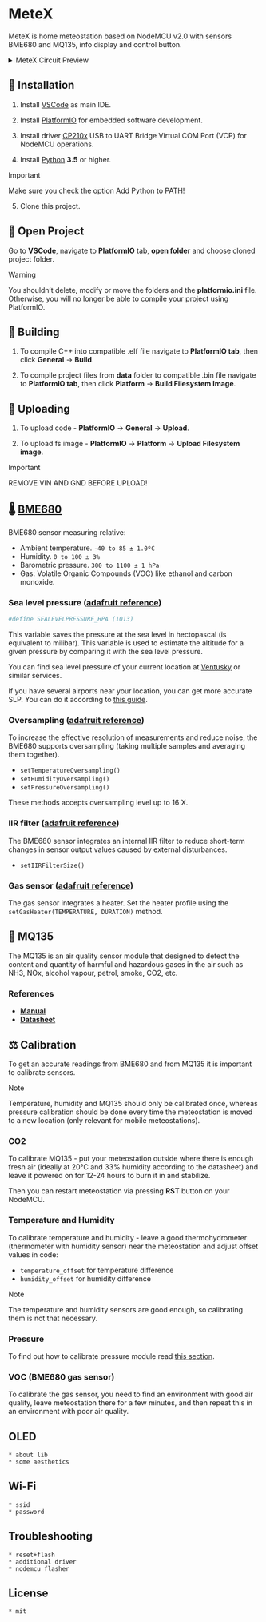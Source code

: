 
# MeteX

MeteX is home meteostation based on NodeMCU v2.0 with sensors BME680 and MQ135, info display and control button.
<details><summary>MeteX Circuit Preview</summary>
<p>

![Metex Preview](https://github.com/falkura/ESP8266-Meteo/assets/52701619/457310f8-2d26-41ab-b816-22f6bd7d36a4)
</p>
</details>


## 🔨 Installation

1. Install [VSCode](https://code.visualstudio.com/) as main IDE.

2. Install [PlatformIO](https://marketplace.visualstudio.com/items?itemName=platformio.platformio-ide/) for embedded software development.

3. Install driver [CP210x](https://www.silabs.com/developers/usb-to-uart-bridge-vcp-drivers?tab=downloads) USB to UART Bridge Virtual COM Port (VCP) for NodeMCU operations.

4. Install [Python](https://www.python.org/) **3.5** or higher.

> [!IMPORTANT]
> Make sure you check the option Add Python to PATH!

5. Clone this project.



## 🚪 Open Project

Go to **VSCode**, navigate to **PlatformIO** tab, **open folder** and choose cloned project folder.

> [!WARNING]
> You shouldn’t delete, modify or move the folders and the **platformio.ini** file. Otherwise, you will no longer be able to compile your project using PlatformIO.



## 🧱 Building

1. To compile C++ into compatible .elf file navigate to **PlatformIO tab**, then click **General** -> **Build**.

2. To compile project files from **data** folder to compatible .bin file navigate to **PlatformIO tab**, then click **Platform** -> **Build Filesystem Image**.



## 🚀 Uploading

1. To upload code - **PlatformIO** -> **General** -> **Upload**.

2. To upload fs image - **PlatformIO** -> **Platform** -> **Upload Filesystem image**.

> [!IMPORTANT]
> REMOVE VIN AND GND BEFORE UPLOAD!



## 🌡️ [BME680](https://www.bosch-sensortec.com/products/environmental-sensors/gas-sensors/bme680/)

BME680 sensor measuring relative:

* Ambient temperature. `-40 to 85 ± 1.0ºC`
* Humidity. `0 to 100 ± 3%`
* Barometric pressure. `300 to 1100 ± 1 hPa`
* Gas: Volatile Organic Compounds (VOC) like ethanol and carbon monoxide.


### Sea level pressure ([adafruit reference](https://adafruit.github.io/Adafruit_BME680/html/class_adafruit___b_m_e680.html#a3caae92aa981508f0084b11b1fed4883))

```bash
#define SEALEVELPRESSURE_HPA (1013)
```

This variable saves the pressure at the sea level in hectopascal (is equivalent to milibar). This variable is used to estimate the altitude for a given pressure by comparing it with the sea level pressure.

You can find sea level pressure of your current location at [Ventusky](https://www.ventusky.com/) or similar services.

If you have several airports near your location, you can get more accurate SLP. You can do it according to [this guide](https://www.youtube.com/watch?v=Wq-Kb7D8eQ4).

### Oversampling ([adafruit reference](https://adafruit.github.io/Adafruit_BME680/html/class_adafruit___b_m_e680.html#a640ee0a0cb7ca57af30e8408260cc6e6))

To increase the effective resolution of measurements and reduce noise, the BME680 supports oversampling (taking multiple samples and averaging them together).

* `setTemperatureOversampling()`
* `setHumidityOversampling()`
* `setPressureOversampling()`

These methods accepts oversampling level up to 16 X.


### IIR filter ([adafruit reference](https://adafruit.github.io/Adafruit_BME680/html/class_adafruit___b_m_e680.html#a42f25a4f258aad9abad4abb6bd95ec77))

The BME680 sensor integrates an internal IIR filter to reduce short-term changes in sensor output values caused by external disturbances.

* `setIIRFilterSize()`


### Gas sensor ([adafruit reference](https://adafruit.github.io/Adafruit_BME680/html/class_adafruit___b_m_e680.html#a2e6a61b5441c51bf5e44c3af3ee3fec8))

The gas sensor integrates a heater. Set the heater profile using the `setGasHeater(TEMPERATURE, DURATION)` method. 



## 💨 MQ135

The MQ135 is an air quality sensor module that designed to detect the content and quantity of harmful and hazardous gases in the air such as NH3, NOx, alcohol vapour, petrol, smoke, CO2, etc.


### References

- [**Manual**](https://www.winsen-sensor.com/d/files/PDF/Semiconductor%20Gas%20Sensor/MQ135%20(Ver1.4)%20-%20Manual.pdf)
- [**Datasheet**](https://www.olimex.com/Products/Components/Sensors/Gas/SNS-MQ135/resources/SNS-MQ135.pdf)



## ⚖️ Calibration

To get an accurate readings from BME680 and from MQ135 it is important to calibrate sensors. 

> [!NOTE]
> Temperature, humidity and MQ135 should only be calibrated once, whereas pressure calibration should be done every time the meteostation is moved to a new location (only relevant for mobile meteostations).


### CO2

To calibrate MQ135 - put your meteostation outside where there is enough fresh air (ideally at 20°C and 33% humidity according to the datasheet) and leave it powered on for 12-24 hours to burn it in and stabilize.

Then you can restart meteostation via pressing **RST** button on your NodeMCU.


### Temperature and Humidity

To calibrate temperature and humidity - leave a good thermohydrometer (thermometer with humidity sensor) near the meteostation and adjust offset values in code:

- `temperature_offset` for temperature difference
- `humidity_offset` for humidity difference

> [!NOTE]
> The temperature and humidity sensors are good enough, so calibrating them is not that necessary.

### Pressure

To find out how to calibrate pressure module read [this section](https://github.com/falkura/ESP8266-Meteo/tree/master?tab=readme-ov-file#sea-level-pressure-adafruit-reference).


### VOC (BME680 gas sensor)

To calibrate the gas sensor, you need to find an environment with good air quality, leave meteostation there for a few minutes, and then repeat this in an environment with poor air quality.

## OLED
    * about lib
    * some aesthetics

## Wi-Fi
    * ssid
    * password

## Troubleshooting
    * reset+flash
    * additional driver
    * nodemcu flasher

## License
    * mit